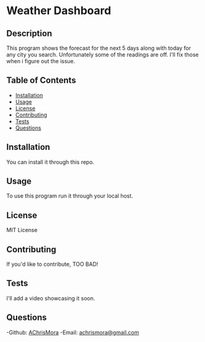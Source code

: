 # Weather Dashboard

## Description

This program shows the forecast for the next 5 days along with today for any city you search. Unfortunately some of the readings are off. I'll fix those when i figure out the issue.

## Table of Contents

- [Installation](#installation)
- [Usage](#usage)
- [License](#license)
- [Contributing](#contributing)
- [Tests](#tests)
- [Questions](#questions)

## Installation

You can install it through this repo.

## Usage
    
To use this program run it through your local host.

## License

MIT License
    
## Contributing
    
If you'd like to contribute, TOO BAD!
    
## Tests
    
I'll add a video showcasing it soon.
    
## Questions
    
-Github: [AChrisMora](https://github.com/AChrisMora)
-Email: achrismora@gmail.com